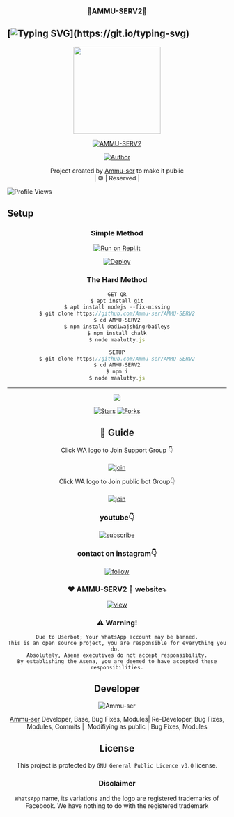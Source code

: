 <h3 align="center">💝AMMU-SERV2💝</h3>

## [![Typing SVG](https://readme-typing-svg.herokuapp.com?font=Lemon+milk&color=F5000&lines=Welcome+to+AMMU-SERV2+WA+Bot...;Created+by+Ammu...;This+is+a+Bgm+stickerbot...;With+more+features...)](https://git.io/typing-svg)

<div align="center">
  <img border-radius: 15px src="https://i.ibb.co/N6b6cv3/Maalutty.png" width="200" height="200"/>
  <p align="center">
<a href="#"><img title="AMMU-SERV2" src="https://img.shields.io/badge/AMMU-SERV2-green?colorA=%23ff0000&colorB=%23017e40&style=for-the-badge"></a>
</p>
  <p align="center">
<a href="https://github.com/Ammu-ser"><img title="Author" src="https://img.shields.io/badge/Author-Husnijin-/AMMU-SERV2?color=blue&style=for-the-badge&logo=whatsapp"></a>
</p>
</div>
<p align="center">
Project created by <a href="https://github.com/Ammu-ser">Ammu-ser</a> to make it public
    <br>
       | © |
        Reserved |
    <br> 
</p>

![Profile Views](https://hits.seeyoufarm.com/api/count/incr/badge.svg?url=https://github.com/Ammu-ser/AMMU-SERV2&title=AMMU-SERV2%20Views)

## Setup
<div align="center">

  ### Simple Method
 
[![Run on Repl.it](https://repl.it/badge/github/quiec/whatsAlfa)](https://replit.com/@Husniser/MAALUTTY-QR)
  

[![Deploy](https://www.herokucdn.com/deploy/button.svg)](https://heroku.com/deploy?template=https://github.com/Ammu-ser/AMMU-SERV2) 
 
### The Hard Method
```js
GET QR
$ apt install git
$ apt install nodejs --fix-missing
$ git clone https://github.com/Ammu-ser/AMMU-SERV2
$ cd AMMU-SERV2
$ npm install @adiwajshing/baileys
$ npm install chalk
$ node maalutty.js
```
      
```js
SETUP
$ git clone https://github.com/Ammu-ser/AMMU-SERV2
$ cd AMMU-SERV2
$ npm i
$ node maalutty.js
```

----

  <p align="center">
  <a href="httsp://github.com/Ammu-ser/AMMU-SERV2">
    
<a href="https://github.com/farhan-dqz/followers">
<img src="https://img.shields.io/github/repo-size/farhan-dqz/Julie-Mwol?color=green&label=Repo%20total%20size&style=plastic">
<p align="center">
<a href="https://github.com/Ammu-ser/followers"
<img title="Followers" src="https://img.shields.io/github/followers/Ammu-ser?color=blue&style=flat-square"></a>
<a href="https://github.com/Ammu-ser/AMMU-SERV2/stargazers/"><img title="Stars" src="https://img.shields.io/github/stars/Ammu-ser/AMMU-SERV2?color=blue&style=flat-trangle"></a>
<a href="https://github.com/Ammu-ser/AMMU-SERV2/network/members"><img title="Forks" src="https://img.shields.io/github/forks/Ammu-ser/AMMU-SERV2?color=blue&style=flat-trangle"></a>
</p>

## 📢 Guide
Click WA logo to Join Support Group 👇
    <br>
<br>
  [![join](https://github.com/Alien-alfa/PublicBot/blob/main/wlogo.svg.png)](https://chat.whatsapp.com/FO3JyZPm1ma3vHyEQjaToY)
  <div align="center">


Click WA logo to Join public bot Group👇
    <br>
<br>
  [![join](https://github.com/Alien-alfa/PublicBot/blob/main/wlogo.svg.png)](https://chat.whatsapp.com/BUt420LTGKBHNHALHKV9jJ)
  <div align="center">

  </div>

### youtube👇

[![subscribe](https://i.ibb.co/mqttCVQ/images-1-1.png)](https://youtube.com/channel/UCllom1TvXieyxcGaanSpMvA)


### contact on instagram👇

[![follow](https://i.ibb.co/zHdm4Hj/images-5-2.jpg)](https://www.instagram.com/_husni_ser_/)

### ❤️ AMMU-SERV2 💙 website⤵️

[![view](https://i.ibb.co/cyXKpj7/images-7-1-1.jpg)](https://AMMU-SERV2nijinhusni.blogspot.com)


### ⚠️ Warning! 
```
Due to Userbot; Your WhatsApp account may be banned.
This is an open source project, you are responsible for everything you do. 
Absolutely, Asena executives do not accept responsibility.
By establishing the Asena, you are deemed to have accepted these responsibilities.
```

## Developer
  <div align="center">
    
![Ammu-ser](https://github.com/Ammu-ser.png?size=100)

 [Ammu-ser](https://github.com/Ammu-ser)
Developer, Base, Bug Fixes, Modules| Re-Developer, Bug Fixes, Modules, Commits |  Modifiying  as   public | Bug Fixes, Modules 
  </div>
    


## License
This project is protected by `GNU General Public Licence v3.0` license.

### Disclaimer
`WhatsApp` name, its variations and the logo are registered trademarks of Facebook. We have nothing to do with the registered trademark
